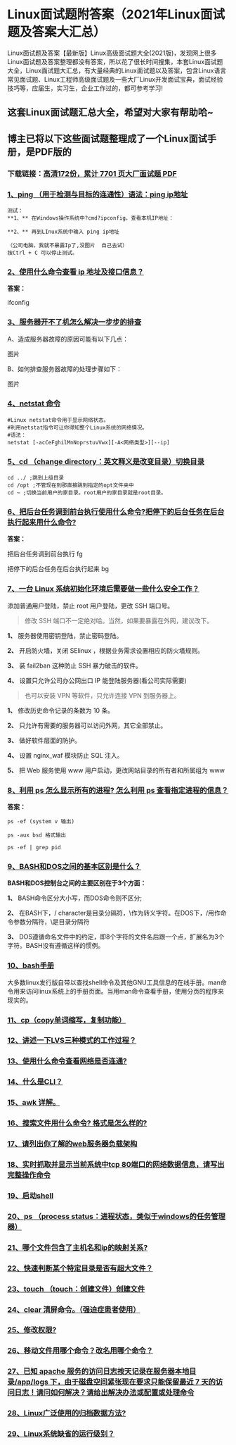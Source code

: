 # Linux面试题附答案（2021年Linux面试题及答案大汇总）

Linux面试题及答案【最新版】Linux高级面试题大全(2021版)，发现网上很多Linux面试题及答案整理都没有答案，所以花了很长时间搜集，本套Linux面试题大全，Linux面试题大汇总，有大量经典的Linux面试题以及答案，包含Linux语言常见面试题、Linux工程师高级面试题及一些大厂Linux开发面试宝典，面试经验技巧等，应届生，实习生，企业工作过的，都可参考学习!

## 这套Linux面试题汇总大全，希望对大家有帮助哈~ 

## 博主已将以下这些面试题整理成了一个Linux面试手册，是PDF版的

### 下载链接：[高清172份，累计 7701 页大厂面试题  PDF](https://github.com/javatechnorth/javanorth-itbooks/blob/master/docs/index.md)


### [1、ping （用于检测与目标的连通性）语法：ping ip地址](https://gitee.com/souyunku/NewDevBooks/blob/master/docs/Linux/Linux面试题附答案（2021年Linux面试题及答案大汇总）.md#1ping-用于检测与目标的连通性语法：ping-ip地址)  


```
测试：
**1、** 在Windows操作系统中?cmd?ipconfig，查看本机IP地址：

**2、** 再到LInux系统中输入 ping ip地址

（公司电脑，我就不暴露Ip了,没图片  自己去试）
按Ctrl + C 可以停止测试。
```


### [2、使用什么命令查看 ip 地址及接口信息？](https://gitee.com/souyunku/NewDevBooks/blob/master/docs/Linux/Linux面试题附答案（2021年Linux面试题及答案大汇总）.md#2使用什么命令查看-ip-地址及接口信息)  


**答案：**

ifconfig


### [3、服务器开不了机怎么解决一步步的排查](https://gitee.com/souyunku/NewDevBooks/blob/master/docs/Linux/Linux面试题附答案（2021年Linux面试题及答案大汇总）.md#3服务器开不了机怎么解决一步步的排查)  


A、造成服务器故障的原因可能有以下几点：

图片

B、如何排查服务器故障的处理步骤如下：

图片


### [4、netstat 命令](https://gitee.com/souyunku/NewDevBooks/blob/master/docs/Linux/Linux面试题附答案（2021年Linux面试题及答案大汇总）.md#4netstat-命令)  


```
#Linux netstat命令用于显示网络状态。
#利用netstat指令可让你得知整个Linux系统的网络情况。
#语法：
netstat [-acCeFghilMnNoprstuvVwx][-A<网络类型>][--ip]
```


### [5、cd （change directory：英文释义是改变目录）切换目录](https://gitee.com/souyunku/NewDevBooks/blob/master/docs/Linux/Linux面试题附答案（2021年Linux面试题及答案大汇总）.md#5cd-change-directory：英文释义是改变目录切换目录)  


```
cd ../ ;跳到上级目录
cd /opt ;不管现在到那直接跳到指定的opt文件夹中
cd ~ ;切换当前用户的家目录。root用户的家目录就是root目录。
```


### [6、把后台任务调到前台执行使用什么命令?把停下的后台任务在后台执行起来用什么命令?](https://gitee.com/souyunku/NewDevBooks/blob/master/docs/Linux/Linux面试题附答案（2021年Linux面试题及答案大汇总）.md#6把后台任务调到前台执行使用什么命令把停下的后台任务在后台执行起来用什么命令)  


**答案：**

把后台任务调到前台执行 fg

把停下的后台任务在后台执行起来 bg


### [7、一台 Linux 系统初始化环境后需要做一些什么安全工作？](https://gitee.com/souyunku/NewDevBooks/blob/master/docs/Linux/Linux面试题附答案（2021年Linux面试题及答案大汇总）.md#7一台-linux-系统初始化环境后需要做一些什么安全工作)  


添加普通用户登陆，禁止 root 用户登陆，更改 SSH 端口号。

> 修改 SSH 端口不一定绝对哈。当然，如果要暴露在外网，建议改下。


**1、** 服务器使用密钥登陆，禁止密码登陆。

**2、** 开启防火墙，关闭 SElinux ，根据业务需求设置相应的防火墙规则。

**3、** 装 fail2ban 这种防止 SSH 暴力破击的软件。

**4、** 设置只允许公司办公网出口 IP 能登陆服务器(看公司实际需要)

> 也可以安装 VPN 等软件，只允许连接 VPN 到服务器上。


**1、** 修改历史命令记录的条数为 10 条。

**2、** 只允许有需要的服务器可以访问外网，其它全部禁止。

**3、** 做好软件层面的防护。

**4、** 设置 nginx_waf 模块防止 SQL 注入。

**5、** 把 Web 服务使用 www 用户启动，更改网站目录的所有者和所属组为 www


### [8、利用 ps 怎么显示所有的进程? 怎么利用 ps 查看指定进程的信息？](https://gitee.com/souyunku/NewDevBooks/blob/master/docs/Linux/Linux面试题附答案（2021年Linux面试题及答案大汇总）.md#8利用-ps-怎么显示所有的进程-怎么利用-ps-查看指定进程的信息)  


**答案：**

```
ps -ef (system v 输出) 

ps -aux bsd 格式输出

ps -ef | grep pid
```


### [9、BASH和DOS之间的基本区别是什么？](https://gitee.com/souyunku/NewDevBooks/blob/master/docs/Linux/Linux面试题附答案（2021年Linux面试题及答案大汇总）.md#9bash和dos之间的基本区别是什么)  


**BASH和DOS控制台之间的主要区别在于3个方面：**

**1、** BASH命令区分大小写，而DOS命令则不区分;

**2、** 在BASH下，/ character是目录分隔符，\作为转义字符。在DOS下，/用作命令参数分隔符，\是目录分隔符

**3、** DOS遵循命名文件中的约定，即8个字符的文件名后跟一个点，扩展名为3个字符。BASH没有遵循这样的惯例。


### [10、bash手册](https://gitee.com/souyunku/NewDevBooks/blob/master/docs/Linux/Linux面试题附答案（2021年Linux面试题及答案大汇总）.md#10bash手册)  


大多数linux发行版自带以查找shell命令及其他GNU工具信息的在线手册。man命令用来访问linux系统上的手册页面。当用man命令查看手册，使用分页的程序来现实的。


### [11、cp（copy单词缩写，复制功能）](https://gitee.com/souyunku/NewDevBooks/blob/master/docs/Linux/Linux面试题附答案（2021年Linux面试题及答案大汇总）.md#11cpcopy单词缩写复制功能)  

### [12、讲述一下LVS三种模式的工作过程？](https://gitee.com/souyunku/NewDevBooks/blob/master/docs/Linux/Linux面试题附答案（2021年Linux面试题及答案大汇总）.md#12讲述一下lvs三种模式的工作过程)  

### [13、使用什么命令查看网络是否连通?](https://gitee.com/souyunku/NewDevBooks/blob/master/docs/Linux/Linux面试题附答案（2021年Linux面试题及答案大汇总）.md#13使用什么命令查看网络是否连通)  

### [14、什么是CLI？](https://gitee.com/souyunku/NewDevBooks/blob/master/docs/Linux/Linux面试题附答案（2021年Linux面试题及答案大汇总）.md#14什么是cli)  

### [15、awk 详解。](https://gitee.com/souyunku/NewDevBooks/blob/master/docs/Linux/Linux面试题附答案（2021年Linux面试题及答案大汇总）.md#15awk-详解。)  

### [16、搜索文件用什么命令? 格式是怎么样的?](https://gitee.com/souyunku/NewDevBooks/blob/master/docs/Linux/Linux面试题附答案（2021年Linux面试题及答案大汇总）.md#16搜索文件用什么命令-格式是怎么样的)  

### [17、请列出你了解的web服务器负载架构](https://gitee.com/souyunku/NewDevBooks/blob/master/docs/Linux/Linux面试题附答案（2021年Linux面试题及答案大汇总）.md#17请列出你了解的web服务器负载架构)  

### [18、实时抓取并显示当前系统中tcp 80端口的网络数据信息，请写出完整操作命令](https://gitee.com/souyunku/NewDevBooks/blob/master/docs/Linux/Linux面试题附答案（2021年Linux面试题及答案大汇总）.md#18实时抓取并显示当前系统中tcp-80端口的网络数据信息请写出完整操作命令)  

### [19、启动shell](https://gitee.com/souyunku/NewDevBooks/blob/master/docs/Linux/Linux面试题附答案（2021年Linux面试题及答案大汇总）.md#19启动shell)  

### [20、ps （process status：进程状态，类似于windows的任务管理器）](https://gitee.com/souyunku/NewDevBooks/blob/master/docs/Linux/Linux面试题附答案（2021年Linux面试题及答案大汇总）.md#20ps-process-status：进程状态类似于windows的任务管理器)  

### [21、哪个文件包含了主机名和ip的映射关系?](https://gitee.com/souyunku/NewDevBooks/blob/master/docs/Linux/Linux面试题附答案（2021年Linux面试题及答案大汇总）.md#21哪个文件包含了主机名和ip的映射关系)  

### [22、快速判断某个特定目录是否有超大文件？](https://gitee.com/souyunku/NewDevBooks/blob/master/docs/Linux/Linux面试题附答案（2021年Linux面试题及答案大汇总）.md#22快速判断某个特定目录是否有超大文件)  

### [23、touch （touch：创建文件）创建文件](https://gitee.com/souyunku/NewDevBooks/blob/master/docs/Linux/Linux面试题附答案（2021年Linux面试题及答案大汇总）.md#23touch-touch：创建文件创建文件)  

### [24、clear 清屏命令。（强迫症患者使用）](https://gitee.com/souyunku/NewDevBooks/blob/master/docs/Linux/Linux面试题附答案（2021年Linux面试题及答案大汇总）.md#24clear-清屏命令。强迫症患者使用)  

### [25、修改权限?](https://gitee.com/souyunku/NewDevBooks/blob/master/docs/Linux/Linux面试题附答案（2021年Linux面试题及答案大汇总）.md#25修改权限)  

### [26、移动文件用哪个命令？改名用哪个命令？](https://gitee.com/souyunku/NewDevBooks/blob/master/docs/Linux/Linux面试题附答案（2021年Linux面试题及答案大汇总）.md#26移动文件用哪个命令改名用哪个命令)  

### [27、已知 apache 服务的访问日志按天记录在服务器本地目录/app/logs 下，由于磁盘空间紧张现在要求只能保留最近 7 天的访问日志！请问如何解决？请给出解决办法或配置或处理命令](https://gitee.com/souyunku/NewDevBooks/blob/master/docs/Linux/Linux面试题附答案（2021年Linux面试题及答案大汇总）.md#27已知-apache-服务的访问日志按天记录在服务器本地目录/app/logs-下由于磁盘空间紧张现在要求只能保留最近-7-天的访问日志请问如何解决请给出解决办法或配置或处理命令)  

### [28、Linux广泛使用的归档数据方法?](https://gitee.com/souyunku/NewDevBooks/blob/master/docs/Linux/Linux面试题附答案（2021年Linux面试题及答案大汇总）.md#28linux广泛使用的归档数据方法)  

### [29、Linux系统缺省的运行级别？](https://gitee.com/souyunku/NewDevBooks/blob/master/docs/Linux/Linux面试题附答案（2021年Linux面试题及答案大汇总）.md#29linux系统缺省的运行级别)  






